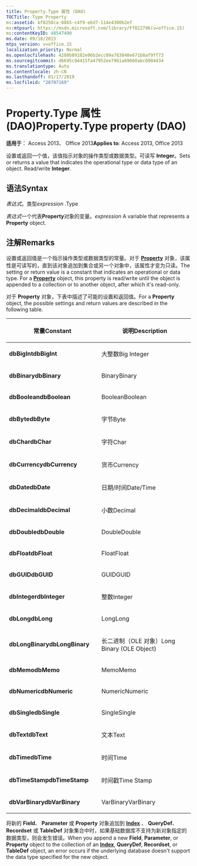 ```yaml
---
title: Property.Type 属性 (DAO)
TOCTitle: Type Property
ms:assetid: bf8258ca-08b5-c4f9-e6d7-114e4300b2ef
ms:mtpsurl: https://msdn.microsoft.com/library/Ff822796(v=office.15)
ms:contentKeyID: 48547490
ms.date: 09/18/2015
mtps_version: v=office.15
localization_priority: Normal
ms.openlocfilehash: 4280b89102e06b2ecc09a783840e671b0af9ff73
ms.sourcegitcommit: d6695c94415fa47952ee7961a69660abc0904434
ms.translationtype: Auto
ms.contentlocale: zh-CN
ms.lasthandoff: 01/17/2019
ms.locfileid: "28707169"
---
```

# <a name="propertytype-property-dao"></a><span data-ttu-id="27761-102">Property.Type 属性 (DAO)</span><span class="sxs-lookup"><span data-stu-id="27761-102">Property.Type property (DAO)</span></span>


<span data-ttu-id="27761-103">**适用于**： Access 2013、 Office 2013</span><span class="sxs-lookup"><span data-stu-id="27761-103">**Applies to**: Access 2013, Office 2013</span></span>

<span data-ttu-id="27761-p101">设置或返回一个值，该值指示对象的操作类型或数据类型。可读写 **Integer**。</span><span class="sxs-lookup"><span data-stu-id="27761-p101">Sets or returns a value that indicates the operational type or data type of an object. Read/write **Integer**.</span></span>

## <a name="syntax"></a><span data-ttu-id="27761-106">语法</span><span class="sxs-lookup"><span data-stu-id="27761-106">Syntax</span></span>

<span data-ttu-id="27761-107">*表达式*。类型</span><span class="sxs-lookup"><span data-stu-id="27761-107">*expression* .Type</span></span>

<span data-ttu-id="27761-108">*表达式*一个代表**Property**对象的变量。</span><span class="sxs-lookup"><span data-stu-id="27761-108">*expression* A variable that represents a **Property** object.</span></span>

## <a name="remarks"></a><span data-ttu-id="27761-109">注解</span><span class="sxs-lookup"><span data-stu-id="27761-109">Remarks</span></span>

<span data-ttu-id="27761-p102">设置或返回值是一个指示操作类型或数据类型的常量。对于 **[Property](property-object-dao.md)** 对象，该属性是可读写的，直到该对象追加到集合或另一个对象中，该属性才变为只读。</span><span class="sxs-lookup"><span data-stu-id="27761-p102">The setting or return value is a constant that indicates an operational or data type. For a **[Property](property-object-dao.md)** object, this property is read/write until the object is appended to a collection or to another object, after which it's read-only.</span></span>

<span data-ttu-id="27761-112">对于 **Property** 对象，下表中描述了可能的设置和返回值。</span><span class="sxs-lookup"><span data-stu-id="27761-112">For a **Property** object, the possible settings and return values are described in the following table.</span></span>

<table>
<colgroup>
<col style="width: 50%" />
<col style="width: 50%" />
</colgroup>
<thead>
<tr class="header">
<th><p><span data-ttu-id="27761-113">常量</span><span class="sxs-lookup"><span data-stu-id="27761-113">Constant</span></span></p></th>
<th><p><span data-ttu-id="27761-114">说明</span><span class="sxs-lookup"><span data-stu-id="27761-114">Description</span></span></p></th>
</tr>
</thead>
<tbody>
<tr class="odd">
<td><p><span data-ttu-id="27761-115"><strong>dbBigInt</strong></span><span class="sxs-lookup"><span data-stu-id="27761-115"><strong>dbBigInt</strong></span></span></p></td>
<td><p><span data-ttu-id="27761-116">大整数</span><span class="sxs-lookup"><span data-stu-id="27761-116">Big Integer</span></span></p></td>
</tr>
<tr class="even">
<td><p><span data-ttu-id="27761-117"><strong>dbBinary</strong></span><span class="sxs-lookup"><span data-stu-id="27761-117"><strong>dbBinary</strong></span></span></p></td>
<td><p><span data-ttu-id="27761-118">Binary</span><span class="sxs-lookup"><span data-stu-id="27761-118">Binary</span></span></p></td>
</tr>
<tr class="odd">
<td><p><span data-ttu-id="27761-119"><strong>dbBoolean</strong></span><span class="sxs-lookup"><span data-stu-id="27761-119"><strong>dbBoolean</strong></span></span></p></td>
<td><p><span data-ttu-id="27761-120">Boolean</span><span class="sxs-lookup"><span data-stu-id="27761-120">Boolean</span></span></p></td>
</tr>
<tr class="even">
<td><p><span data-ttu-id="27761-121"><strong>dbByte</strong></span><span class="sxs-lookup"><span data-stu-id="27761-121"><strong>dbByte</strong></span></span></p></td>
<td><p><span data-ttu-id="27761-122">字节</span><span class="sxs-lookup"><span data-stu-id="27761-122">Byte</span></span></p></td>
</tr>
<tr class="odd">
<td><p><span data-ttu-id="27761-123"><strong>dbChar</strong></span><span class="sxs-lookup"><span data-stu-id="27761-123"><strong>dbChar</strong></span></span></p></td>
<td><p><span data-ttu-id="27761-124">字符</span><span class="sxs-lookup"><span data-stu-id="27761-124">Char</span></span></p></td>
</tr>
<tr class="even">
<td><p><span data-ttu-id="27761-125"><strong>dbCurrency</strong></span><span class="sxs-lookup"><span data-stu-id="27761-125"><strong>dbCurrency</strong></span></span></p></td>
<td><p><span data-ttu-id="27761-126">货币</span><span class="sxs-lookup"><span data-stu-id="27761-126">Currency</span></span></p></td>
</tr>
<tr class="odd">
<td><p><span data-ttu-id="27761-127"><strong>dbDate</strong></span><span class="sxs-lookup"><span data-stu-id="27761-127"><strong>dbDate</strong></span></span></p></td>
<td><p><span data-ttu-id="27761-128">日期/时间</span><span class="sxs-lookup"><span data-stu-id="27761-128">Date/Time</span></span></p></td>
</tr>
<tr class="even">
<td><p><span data-ttu-id="27761-129"><strong>dbDecimal</strong></span><span class="sxs-lookup"><span data-stu-id="27761-129"><strong>dbDecimal</strong></span></span></p></td>
<td><p><span data-ttu-id="27761-130">小数</span><span class="sxs-lookup"><span data-stu-id="27761-130">Decimal</span></span></p></td>
</tr>
<tr class="odd">
<td><p><span data-ttu-id="27761-131"><strong>dbDouble</strong></span><span class="sxs-lookup"><span data-stu-id="27761-131"><strong>dbDouble</strong></span></span></p></td>
<td><p><span data-ttu-id="27761-132">Double</span><span class="sxs-lookup"><span data-stu-id="27761-132">Double</span></span></p></td>
</tr>
<tr class="even">
<td><p><span data-ttu-id="27761-133"><strong>dbFloat</strong></span><span class="sxs-lookup"><span data-stu-id="27761-133"><strong>dbFloat</strong></span></span></p></td>
<td><p><span data-ttu-id="27761-134">Float</span><span class="sxs-lookup"><span data-stu-id="27761-134">Float</span></span></p></td>
</tr>
<tr class="odd">
<td><p><span data-ttu-id="27761-135"><strong>dbGUID</strong></span><span class="sxs-lookup"><span data-stu-id="27761-135"><strong>dbGUID</strong></span></span></p></td>
<td><p><span data-ttu-id="27761-136">GUID</span><span class="sxs-lookup"><span data-stu-id="27761-136">GUID</span></span></p></td>
</tr>
<tr class="even">
<td><p><span data-ttu-id="27761-137"><strong>dbInteger</strong></span><span class="sxs-lookup"><span data-stu-id="27761-137"><strong>dbInteger</strong></span></span></p></td>
<td><p><span data-ttu-id="27761-138">整数</span><span class="sxs-lookup"><span data-stu-id="27761-138">Integer</span></span></p></td>
</tr>
<tr class="odd">
<td><p><span data-ttu-id="27761-139"><strong>dbLong</strong></span><span class="sxs-lookup"><span data-stu-id="27761-139"><strong>dbLong</strong></span></span></p></td>
<td><p><span data-ttu-id="27761-140">Long</span><span class="sxs-lookup"><span data-stu-id="27761-140">Long</span></span></p></td>
</tr>
<tr class="even">
<td><p><span data-ttu-id="27761-141"><strong>dbLongBinary</strong></span><span class="sxs-lookup"><span data-stu-id="27761-141"><strong>dbLongBinary</strong></span></span></p></td>
<td><p><span data-ttu-id="27761-142">长二进制（OLE 对象）</span><span class="sxs-lookup"><span data-stu-id="27761-142">Long Binary (OLE Object)</span></span></p></td>
</tr>
<tr class="odd">
<td><p><span data-ttu-id="27761-143"><strong>dbMemo</strong></span><span class="sxs-lookup"><span data-stu-id="27761-143"><strong>dbMemo</strong></span></span></p></td>
<td><p><span data-ttu-id="27761-144">Memo</span><span class="sxs-lookup"><span data-stu-id="27761-144">Memo</span></span></p></td>
</tr>
<tr class="even">
<td><p><span data-ttu-id="27761-145"><strong>dbNumeric</strong></span><span class="sxs-lookup"><span data-stu-id="27761-145"><strong>dbNumeric</strong></span></span></p></td>
<td><p><span data-ttu-id="27761-146">Numeric</span><span class="sxs-lookup"><span data-stu-id="27761-146">Numeric</span></span></p></td>
</tr>
<tr class="odd">
<td><p><span data-ttu-id="27761-147"><strong>dbSingle</strong></span><span class="sxs-lookup"><span data-stu-id="27761-147"><strong>dbSingle</strong></span></span></p></td>
<td><p><span data-ttu-id="27761-148">Single</span><span class="sxs-lookup"><span data-stu-id="27761-148">Single</span></span></p></td>
</tr>
<tr class="even">
<td><p><span data-ttu-id="27761-149"><strong>dbText</strong></span><span class="sxs-lookup"><span data-stu-id="27761-149"><strong>dbText</strong></span></span></p></td>
<td><p><span data-ttu-id="27761-150">文本</span><span class="sxs-lookup"><span data-stu-id="27761-150">Text</span></span></p></td>
</tr>
<tr class="odd">
<td><p><span data-ttu-id="27761-151"><strong>dbTime</strong></span><span class="sxs-lookup"><span data-stu-id="27761-151"><strong>dbTime</strong></span></span></p></td>
<td><p><span data-ttu-id="27761-152">时间</span><span class="sxs-lookup"><span data-stu-id="27761-152">Time</span></span></p></td>
</tr>
<tr class="even">
<td><p><span data-ttu-id="27761-153"><strong>dbTimeStamp</strong></span><span class="sxs-lookup"><span data-stu-id="27761-153"><strong>dbTimeStamp</strong></span></span></p></td>
<td><p><span data-ttu-id="27761-154">时间戳</span><span class="sxs-lookup"><span data-stu-id="27761-154">Time Stamp</span></span></p></td>
</tr>
<tr class="odd">
<td><p><span data-ttu-id="27761-155"><strong>dbVarBinary</strong></span><span class="sxs-lookup"><span data-stu-id="27761-155"><strong>dbVarBinary</strong></span></span></p></td>
<td><p><span data-ttu-id="27761-156">VarBinary</span><span class="sxs-lookup"><span data-stu-id="27761-156">VarBinary</span></span></p></td>
</tr>
</tbody>
</table>


<span data-ttu-id="27761-157">将新的 **Field**、 **Parameter** 或 **Property** 对象追加到 **[Index](index-object-dao.md)** 、 **QueryDef**、 **Recordset** 或 **TableDef** 对象集合中时，如果基础数据库不支持为新对象指定的数据类型，则会发生错误。</span><span class="sxs-lookup"><span data-stu-id="27761-157">When you append a new **Field**, **Parameter**, or **Property** object to the collection of an **[Index](index-object-dao.md)**, **QueryDef**, **Recordset**, or **TableDef** object, an error occurs if the underlying database doesn't support the data type specified for the new object.</span></span>


